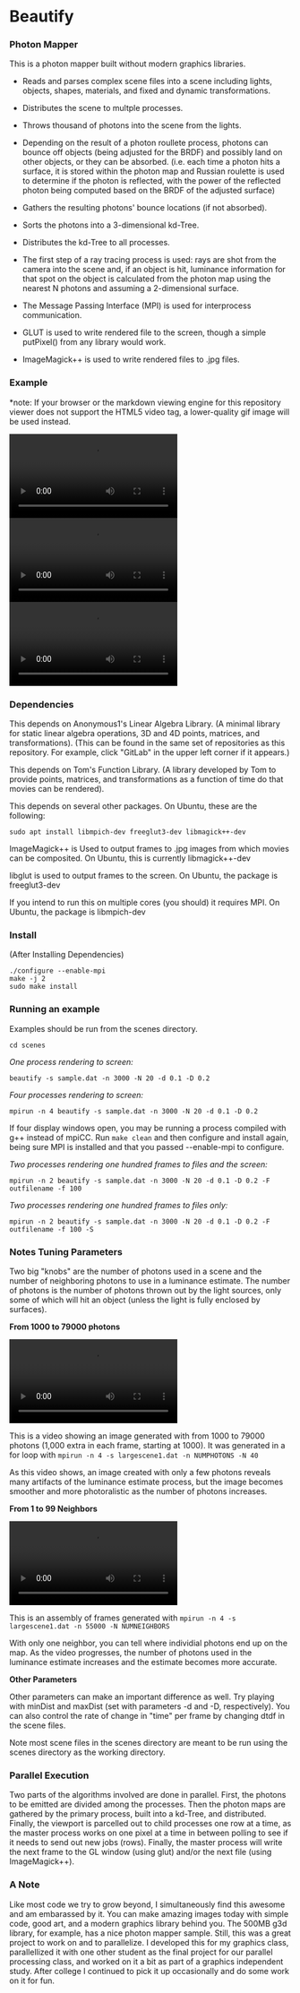 Beautify
=====================================================

### Photon Mapper

This is a photon mapper built without modern graphics libraries.

- Reads and parses complex scene files into a scene including lights, objects, shapes, materials, and fixed and dynamic transformations.
- Distributes the scene to multple processes.
- Throws thousand of photons into the scene from the lights.
- Depending on the result of a photon roullete process, photons can bounce off objects (being adjusted for the BRDF) and possibly land on other objects, or they can be absorbed. (i.e. each time a photon hits a surface, it is stored within the photon map and Russian roulette is used to determine if the photon is reflected, with the power of the reflected photon being computed based on the BRDF of the adjusted surface)
- Gathers the resulting photons' bounce locations (if not absorbed).
- Sorts the photons into a 3-dimensional kd-Tree.
- Distributes the kd-Tree to all processes.
- The first step of a ray tracing process is used: rays are shot from the camera into the scene and, if an object is hit, luminance information for that spot on the object is calculated from the photon map using the nearest N photons and assuming a 2-dimensional surface.

- The Message Passing Interface (MPI) is used for interprocess communication.
- GLUT is used to write rendered file to the screen, though a simple putPixel() from any library would work.
- ImageMagick++ is used to write rendered files to .jpg files.

### Example

*note: If your browser or the markdown viewing engine for this repository viewer does not support the HTML5 video tag, a lower-quality gif image will be used instead.

<video controls>
  <source src="https://kingcountybusinesslaw.com/misc/largescene5-n56k-N42-d0.05-D0.2-mpi4.ogv" type="video/ogg">
<img src="https://kingcountybusinesslaw.com/misc/largescene5-n56k-N42-d0.05-D0.2-mpi4.gif" type="image/gif"/>
</video> 

<video controls>
  <source src="https://kingcountybusinesslaw.com/misc/largescene4-n55k-N42-D0.15-mpi4.ogv" type="video/ogg">
  <img src="https://kingcountybusinesslaw.com/misc/largescene4-n55k-N42-D0.15-mpi4.gif"/>
</video> 

<video controls>
  <source src="https://kingcountybusinesslaw.com/misc/largescene3-n20k-N30-d.05-D.1.ogv" type="video/ogg">
  <img src="https://kingcountybusinesslaw.com/misc/largescene3-n20k-N30-d.05-D.1.gif"/>
</video> 

### Dependencies

This depends on Anonymous1's Linear Algebra Library. (A minimal library for static linear algebra operations, 3D and 4D points, matrices, and transformations). (This can be found in the same set of repositories as this repository. For example, click "GitLab" in the upper left corner if it appears.)

This depends on Tom's Function Library. (A library developed by Tom to provide points, matrices, and transformations as a function of time do that movies can be rendered).

This depends on several other packages. On Ubuntu, these are the following:

`sudo apt install libmpich-dev freeglut3-dev libmagick++-dev`

ImageMagick++ is Used to output frames to .jpg images from which movies can be composited. On Ubuntu, this is currently libmagick++-dev

libglut is used to output frames to the screen. On Ubuntu, the package is freeglut3-dev

If you intend to run this on multiple cores (you should) it requires MPI. On Ubuntu, the package is libmpich-dev

### Install

(After Installing Dependencies)

```
./configure --enable-mpi
make -j 2
sudo make install
```

### Running an example

Examples should be run from the scenes directory.

`cd scenes`

*One process rendering to screen:*

`beautify -s sample.dat -n 3000 -N 20 -d 0.1 -D 0.2`

*Four processes rendering to screen:*

`mpirun -n 4 beautify -s sample.dat -n 3000 -N 20 -d 0.1 -D 0.2`

If four display windows open, you may be running a process compiled with
g++ instead of mpiCC. Run `make clean` and then configure and install
again, being sure MPI is installed and that you passed --enable-mpi
to configure.

*Two processes rendering one hundred frames to files and the screen:*

`mpirun -n 2 beautify -s sample.dat -n 3000 -N 20 -d 0.1 -D 0.2 -F outfilename -f 100`

*Two processes rendering one hundred frames to files only:*

`mpirun -n 2 beautify -s sample.dat -n 3000 -N 20 -d 0.1 -D 0.2 -F outfilename -f 100 -S`

### Notes Tuning Parameters

Two big "knobs" are the number of photons used in a scene and the number
of neighboring photons to use in a luminance estimate. The number of photons
is the number of photons thrown out by the light sources, only some of which
will hit an object (unless the light is fully enclosed by surfaces).

**From 1000 to 79000 photons**

<video controls>
  <source src="https://kingcountybusinesslaw.com/misc/largescene-ns-40N-mpi4-0.ogv" type="video/ogg">
  <img src="https://kingcountybusinesslaw.com/misc/largescene-ns-40N-mpi4-0.gif"/>
</video> 

This is a video showing an image generated with from 1000 to 79000 photons (1,000 extra in each frame, starting at 1000). It was generated in a for loop with `mpirun -n 4 -s largescene1.dat -n NUMPHOTONS -N 40`

As this video shows, an image created with only a few photons reveals many artifacts of the luminance estimate process, but the image becomes smoother and more photoralistic as the number of photons increases.

**From 1 to 99 Neighbors**

<video controls>
  <source src="https://kingcountybusinesslaw.com/misc/largescene-n55k-Ns-mpi4-0.ogv" type="video/ogg">
  <img src="https://kingcountybusinesslaw.com/misc/largescene-n55k-Ns-mpi4-0.gif"/>
</video> 

This is an assembly of frames generated with `mpirun -n 4 -s largescene1.dat -n 55000 -N NUMNEIGHBORS`

With only one neighbor, you can tell where individial photons end up on the map. As the video progresses, the number of photons used in the luminance estimate increases and the estimate becomes more accurate.

**Other Parameters**

Other parameters can make an important difference as well. Try playing with minDist and maxDist (set with parameters -d and -D, respectively). You can also control the rate of change in "time" per frame by changing dtdf in the scene files.

Note most scene files in the scenes directory are meant to be run using the scenes directory as the working directory.

### Parallel Execution

Two parts of the algorithms involved are done in parallel. First, the photons to be
emitted are divided among the processes. Then the photon maps are gathered by the
primary process, built into a kd-Tree, and distributed. Finally, the viewport is
parcelled out to child processes one row at a time, as the master process works
on one pixel at a time in between polling to see if it needs to send out new
jobs (rows). Finally, the master process will write the next frame to the GL
window (using glut) and/or the next file (using ImageMagick++).

### A Note

Like most code we try to grow beyond, I simultaneously find this awesome and am embarassed by it. You can make amazing images today with simple code, good art, and a modern graphics library behind you. The 500MB g3d library, for example, has a nice photon mapper sample. Still, this was a great project to work on and to parallelize. I developed this for my graphics class, parallellized it with one other student as the final project for our parallel processing class, and worked on it a bit as part of a graphics independent study. After college I continued to pick it up occasionally and do some work on it for fun.
